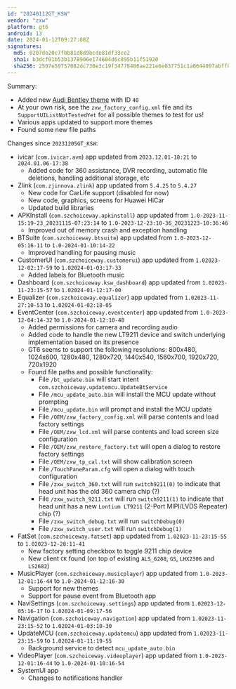 ```yaml
---
id: "20240112GT_KSW"
vendor: "zxw"
platform: gt6
android: 13
date: 2024-01-12T09:27:08Z
signatures:
  md5: 0207de20c7fbb81d8d9bcde81df33ce2
  sha1: b3dcf01b53b1378906e174604d6c895b11f51920
  sha256: 2507e59757082dc730e3c19f34778486ae221e6e037751c1a0644097abff0253
---
```

Summary:
- Added new [Audi Bentley theme](../../../themes/zxw/40-ksw_audi_bentley) with ID `40`
- At your own risk, see the `zxw_factory_config.xml` file and its `SupportUIListNotTestedYet` for all possible themes to test for us!
- Various apps updated to support more themes
- Found some new file paths

Changes since `20231205GT_KSW`:
- ivicar (`com.ivicar.avm`) app updated from `2023.12.01-18:21` to `2024.01.06-17:38`
    - Added code for 360 assistance, DVR recording, automatic file deletions, handling additional storage, etc
- Zlink (`com.zjinnova.zlink`) app updated from `5.4.25` to `5.4.27`
    - New code for CarLife support (disabled for now)
    - New code, graphics, screens for Huawei HiCar
    - Updated build libraries
- APKInstall (`com.szchoiceway.apkinstall`) app updated from `1.0-2023-11-15:19-23_20231115-07:23:14` to `1.0-2023-12-23:10-36_20231223-10:36:46`
    - Improved out of memory crash and exception handling
- BTSuite (`com.szchoiceway.btsuite`) app updated from `1.0-2023-12-05:16-11` to `1.0-2024-01-10:14-22`
    - Improved handling for pausing music
- CustomerUI (`com.szchoiceway.customerui`) app updated from `1.02023-12-02:17-59` to `1.02024-01-03:17-33`
    - Added labels for Bluetooth music
- Dashboard (`com.szchoiceway.ksw_dashboard`) app updated from `1.02023-11-23:15-57` to `1.02024-01-12:17-00`
- Equalizer (`com.szchoiceway.equalizer`) app updated from `1.02023-11-27:10-53` to `1.02024-01-02:18-05`
- EventCenter (`com.szchoiceway.eventcenter`) app updated from `1.0-2023-12-04:14-32` to `1.0-2024-01-12:10-48`
    - Added permissions for camera and recording audio
    - Added code to handle the new LT9211 device and switch underlying implementation based on its presence
    - GT6 seems to support the following resolutions: 800x480, 1024x600, 1280x480, 1280x720, 1440x540, 1560x700, 1920x720, 720x1920
    - Found file paths and possible functionality:
        - File `/bt_update.bin` will start intent `com.szchoiceway.updatemcu.UpdateBtService`
        - File `/mcu_update_auto.bin` will install the MCU update without prompting
        - File `/mcu_update.bin` will prompt and install the MCU update
        - File `/OEM/zxw_factory_config.xml` will parse contents and load factory settings
        - File `/OEM/zxw_lcd.xml` will parse contents and load screen size configuration
        - File `/OEM/zxw_restore_factory.txt` will open a dialog to restore factory settings
        - File `/OEM/zxw_tp_cal.txt` will show calibration screen
        - File `/TouchPaneParam.cfg` will open a dialog with touch configuration
        - File `/zxw_switch_360.txt` will run `switch9211(0)` to indicate that head unit has the old 360 camera chip (?)
        - File `/zxw_switch_9211.txt` will run `switch9211(1)` to indicate that head unit has a new `Lontium LT9211` (2-Port MIPI/LVDS Repeater) chip (?)
        - File `/zxw_switch_debug.txt` will run `switchDebug(0)`
        - File `/zxw_switch_user.txt` will run `switchDebug(1)`
- FatSet (`com.szchoiceway.fatset`) app updated from `1.02023-11-23:15-55` to `1.02023-12-28:11-41`
    - New factory setting checkbox to toggle 9211 chip device
    - New client `CK` found (on top of existing `ALS_6208`, `GS`, `LHX2306` and `LS2682`)
- MusicPlayer (`com.szchoiceway.musicplayer`) app updated from `1.0-2023-12-01:16-44` to `1.0-2024-01-12:16-30`
    - Support for new themes
    - Support for pause event from Bluetooth app
- NaviSettings (`com.szchoiceway.settings`) app updated from `1.02023-12-05:16-17` to `1.02024-01-09:17-56`
- Navigation (`com.szchoiceway.navigation`) app updated from `1.02023-11-23:15-52` to `1.02024-01-03:10-30`
- UpdateMCU (`com.szchoiceway.updatemcu`) app updated from `1.02023-11-23:15-59` to `1.02024-01-11:19-55`
    - Background service to detect `mcu_update_auto.bin`
- VideoPlayer (`com.szchoiceway.videoplayer`) app updated from `1.0-2023-12-01:16-44` to `1.0-2024-01-10:16-54`
- SystemUI app
    - Changes to notifications handler